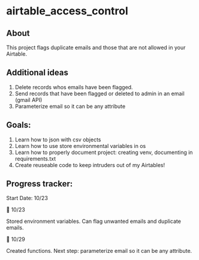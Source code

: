 # airtable_access_control

## About 

This project flags duplicate emails and those that are not allowed in your Airtable.

## Additional ideas

1. Delete records whos emails have been flagged.
2. Send records that have been flagged or deleted to admin in an email (gmail API)
3. Parameterize email so it can be any attribute

## Goals:

1. Learn how to json with csv objects
2. Learn how to use store environmental variables in os
3. Learn how to properly document project: creating venv, documenting in requirements.txt
4. Create reuseable code to keep intruders out of my Airtables!

## Progress tracker:
Start Date: 10/23

🐢 10/23

Stored environment variables. Can flag unwanted emails and duplicate emails.

🐢 10/29

Created functions. Next step: parameterize email so it can be any attribute.